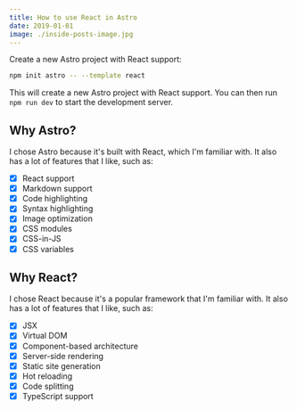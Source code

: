 ```yaml
---
title: How to use React in Astro
date: 2019-01-01
image: ./inside-posts-image.jpg
---
```


Create a new Astro project with React support:

```bash
npm init astro -- --template react
```

This will create a new Astro project with React support. You can then run `npm run dev` to start the development server.

## Why Astro?

I chose Astro because it's built with React, which I'm familiar with. It also has a lot of features that I like, such as:

- [x] React support
- [x] Markdown support
- [x] Code highlighting
- [x] Syntax highlighting
- [x] Image optimization
- [x] CSS modules
- [x] CSS-in-JS
- [x] CSS variables

## Why React?

I chose React because it's a popular framework that I'm familiar with. It also has a lot of features that I like, such as:

- [x] JSX
- [x] Virtual DOM
- [x] Component-based architecture
- [x] Server-side rendering
- [x] Static site generation
- [x] Hot reloading
- [x] Code splitting
- [x] TypeScript support